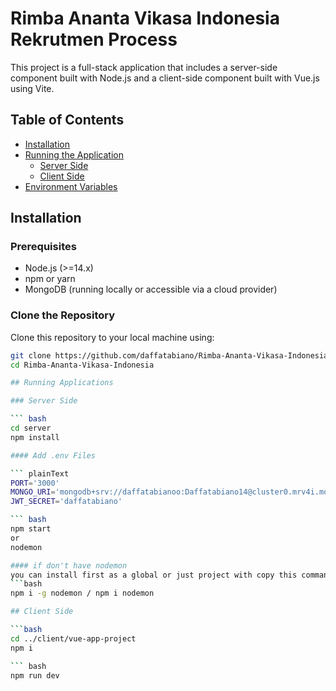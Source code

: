 # Rimba Ananta Vikasa Indonesia Rekrutmen Process

This project is a full-stack application that includes a server-side component built with Node.js and a client-side component built with Vue.js using Vite.

## Table of Contents

- [Installation](#installation)
- [Running the Application](#running-the-application)
  - [Server Side](#server-side)
  - [Client Side](#client-side)
- [Environment Variables](#environment-variables)

## Installation

### Prerequisites

- Node.js (>=14.x)
- npm or yarn
- MongoDB (running locally or accessible via a cloud provider)

### Clone the Repository

Clone this repository to your local machine using:

```bash
git clone https://github.com/daffatabiano/Rimba-Ananta-Vikasa-Indonesia.git
cd Rimba-Ananta-Vikasa-Indonesia

## Running Applications

### Server Side 

``` bash 
cd server 
npm install

#### Add .env Files

``` plainText 
PORT='3000' 
MONGO_URI='mongodb+srv://daffatabianoo:Daffatabiano14@cluster0.mrv4i.mongodb.net/rimba' 
JWT_SECRET='daffatabiano'

``` bash 
npm start
or 
nodemon

#### if don't have nodemon 
you can install first as a global or just project with copy this command
```bash
npm i -g nodemon / npm i nodemon

## Client Side

```bash 
cd ../client/vue-app-project
npm i 

``` bash 
npm run dev
